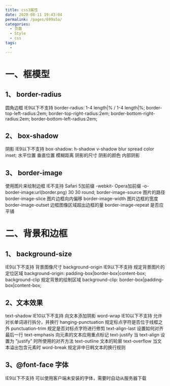 ```yaml
---
title: css3属性
date: 2020-08-11 19:43:04
permalink: /pages/699a5a/
categories: 
  - 页面
  - Style
  - css
tags: 
  - 
---
```


# 一、框模型
## 1、	border-radius
圆角边框
IE9以下不支持
border-radius: 1-4 length|% / 1-4 length|%;
border-top-left-radius:2em;
border-top-right-radius:2em;
border-bottom-right-radius:2em;
border-bottom-left-radius:2em;
## 2、	box-shadow
阴影
IE9以下不支持
box-shadow: h-shadow v-shadow blur spread color inset;
水平位置 垂直位置 模糊距离 阴影的尺寸 阴影的颜色 内部阴影
## 3、	border-image
使用图片来绘制边框
IE不支持
Safari 5加前缀 -webkit-
Opera加前缀 -o-
border-image:url(border.png) 30 30 round;
border-image-source
图片的路径
border-image-slice
图片边框向内偏移
border-image-width
图片边框的宽度
border-image-outset
边框图像区域超出边框的量
border-image-repeat
是否应平铺
# 二、背景和边框
## 1、	background-size
IE9以下不支持
背景图像尺寸
background-origin
IE9以下不支持
规定背景图片的定位区域
background-origin: padding-box|border-box|content-box;
background-clip
规定背景的绘制区域
background-clip: border-box|padding-box|content-box;
## 2、文本效果
text-shadow
IE10以下不支持
向文本添加阴影
word-wrap
IE10以下不支持
允许对长单词进行拆分，并换行
hanging-punctuation
规定标点字符是否位于线框之外
punctuation-trim
规定是否对标点字符进行修剪
text-align-last
设置如何对齐最后一行
text-emphasis
向元素的文本应用重点标记
text-justify
当 text-align 设置为 "justify" 时所使用的对齐方法
text-outline
文本的轮廓
text-overflow
当文本溢出包含元素时
word-break
规定非中日韩文本的换行规则
## 3、@font-face 字体
IE9以下不支持
可以使用客户端未安装的字体，需要时自动从服务器下载
<style>
## 4、@font-face
```css
{
font-family: myFirstFont;
src: url('Sansation_Light.ttf'),
url('Sansation_Light.eot'); /* IE9+ */
}

div {
font-family:myFirstFont;
}
```
# 三、变形与动画
## 1、transform 2/3D转换
transform: none|transform-functions;
对元素进行旋转、缩放、移动或倾斜
matrix(n,n,n,n,n,n)
2D 拉伸、旋转、移动
matrix3d(n,n,n,n,n,n,n,n,n,n,n,n,n,n,n,n)
3D 转换，使用 16 个值的 4x4 矩阵
translate(x,y)
2D 移动
translate3d(x,y,z)
3D 移动
translateX(x)
水平移动
translateY(y)
垂直移动
translateZ(z)
scale(x,y)
2D 缩放（以中心点）
scale3d(x,y,z)
3D 缩放
scaleX(x)
水平缩放
scaleY(y)
垂直缩放
scaleZ(z)
rotate(angle)
2D 旋转，传入角度angle: 0~360deg
rotate3d(x,y,z,angle)
3D 旋转
rotateX(angle)
沿着 X 轴的 3D 旋转。90deg就是条线了
rotateY(angle)
沿着 Y 轴的 3D 旋转。90deg就是条线了
rotateZ(angle)
沿着 Z 轴的 3D 旋转，和2D旋转效果一样
skew(x-angle,y-angle)
沿着 X 和 Y 轴的 2D 倾斜转换
skewX(angle)
沿着 X 轴的 2D 倾斜转换
skewY(angle)
perspective(n)
为 3D 转换元素定义透视视图。
transform-origin : x-axis y-axis z-axis;
设置旋转元素的基点位置
x-axis
left
center
right
length
%
y-axis
top
center
bottom
length
%
z-axis
length
必须与 transform 属性一同使用
默认以元素中心旋转 （50% 50% 0）
transform-style : flat|preserve-3d;
被嵌套元素如何在 3D 空间中显示。
perspective : number|none;
3D 元素的透视效果。
子元素会获得透视效果，而不是元素本身
number 元素距离视图的距离，以像素计。
perspective-origin : x-axis y-axis;
3D 元素的底部位置。
子元素会获得透视效果，而不是元素本身
backface-visibility: visible|hidden;
定义元素在不面对屏幕时是否可见。
兼容性
IE 9 需要前缀 -ms-
Chrome 和 Safari -webkit-
Opera -o-
Firefox -moz-
## 2、transition 过渡
transition : property duration timing-function delay;
简写属性
多项过渡用逗号分隔，可分别设置下面各属性
transition-property : none|all|property;
应用过渡的 CSS 属性的名称。
transition-duration : time;
定义过渡效果花费的时间。
transition-timing-function : cubic-bezier(n,n,n,n);
规定过渡效果的时间曲线。
linear
均度运动
等于 cubic-bezier(0,0,1,1)
ease
快慢快
cubic-bezier(0.25,0.1,0.25,1)
ease-in
慢速开始
cubic-bezier(0.42,0,1,1)
ease-out
慢速结束
cubic-bezier(0,0,0.58,1)
ease-in-out
慢速开始和结束
cubic-bezier(0.42,0,0.58,1)
cubic-bezier(n,n,n,n)
自定义各阶段的速度，值0-1
transition-delay
规定过渡效果何时开始。
兼容性
IE10 以下不支持
Chrome 25 以及更早的版本，需要前缀 -webkit-
示例
transition-duration: 1.2s
transition-delay: 3s;
transition-property: width;
transition-timing-function: cubic-bezier(0.455, 0.03, 0.515, 0.955);
background: linear-gradient(to right, #00fcd5, #00c6ff);
背景渐变色
transition: opacity 1s cubic-bezier(0.215, 0.61, 0.355, 1) 0.2s;
透明度
transition: opacity 0.8s cubic-bezier(0.215, 0.61, 0.355, 1) 0.4s, transform 0.8s cubic-bezier(0.215, 0.61, 0.355, 1) 0.4s;
## 3、animation 动画
@keyframes animationname {keyframes-selector {css-styles;}}
创建动画
animationname
动画的名称
keyframes-selector
动画时长的百分比
0-100%
from（与 0% 相同）
to（与 100% 相同）
animation : name duration timing-function delay iteration-count direction;
简写属性，将动画与 div 元素绑定
animation-name : keyframename|none;
规定 @keyframes 动画的名称。
animation-duration : time;
完成一个周期所花费的时间
animation-timing-function : value;
速度曲线
linear
匀速
ease
慢快慢
ease-in
慢速开始
ease-out
慢速结束
ease-in-out
慢速开始和结束
cubic-bezier(n,n,n,n)
自定义，0-1
animation-delay : time;
何时开始
animation-iteration-count : n|infinite;
被播放的次数
infinite 无限次播放
animation-direction : normal|alternate;
是否在下一周期逆向地播放
alternate 轮流反向播放
animation-play-state : paused|running;
是否正在运行或暂停
animation-fill-mode : none | forwards | backwards | both;
动画时间之外的状态
forwards
动画完成后，保持最后一个属性值
backwards
在动画显示之前，应用第一个关键帧中定义的属性值
兼容性
Chrome 和 Safari 需要前缀 -webkit-
@-webkit-keyframes
IE10 以下不支持
## 4、示例
```css
position: relative;
animation: mymove 5s infinite;
@keyframes mymove
{
from {top:0px;}
to {top:200px;}
}
// 从上到下移动
@keyframes mymove
{
0% {top:0px; left:0px; background:red;}
25% {top:0px; left:100px; background:blue;}
50% {top:100px; left:100px; background:yellow;}
75% {top:100px; left:0px; background:green;}
100% {top:0px; left:0px; background:red;}
}
```
# 四、多列布局
columns
设置 column-width 和 column-count 的简写属性
column-width
列的宽度
column-count
将元素下的内容分成几列
column-gap
规定列之间的间隔
column-rule
设置列之间的宽度、样式和颜色规则
column-rule-color
column-rule-style
column-rule-width
column-fill
如何填充列
column-span
元素应该横跨的列数
兼容性
Firefox 需要前缀 -moz-
Chrome 和 Safari 需要前缀 -webkit-
IE10 以下不支持
# 五、用户界面
resize
兼容性
IE Opera 不支持
规定是否可由用户调整元素尺寸
box-sizing
兼容性
Firefox 需要前缀 -moz-
设置使用哪种盒模型
outline
兼容性
IE 不支持
对轮廓进行偏移，并在超出边框边缘的位置绘制轮廓
轮廓不占用空间
轮廓可能是非矩形
outline-offset
偏移距离